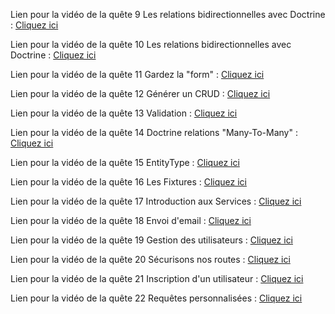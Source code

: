 Lien pour la vidéo de la quête 9 Les relations bidirectionnelles avec Doctrine :
[Cliquez ici](https://www.loom.com/share/99058ac17f62442384793b56a8550cbf)

Lien pour la vidéo de la quête 10 Les relations bidirectionnelles avec Doctrine :
[Cliquez ici](https://www.loom.com/share/bf96a48a924444e18bbea088a577d12d)

Lien pour la vidéo de la quête 11 Gardez la "form" :
[Cliquez ici](https://www.loom.com/share/7c3012ea8636415a8c11d42290a9f7ef)

Lien pour la vidéo de la quête 12 Générer un CRUD :
[Cliquez ici](https://www.loom.com/share/9cc1c485c5c44000b4d1d582ee17a6b8)

Lien pour la vidéo de la quête 13 Validation :
[Cliquez ici](https://www.loom.com/share/c9b8206a048648acac78b6f58099c274)

Lien pour la vidéo de la quête 14 Doctrine relations "Many-To-Many" :
[Cliquez ici](https://www.loom.com/share/7e988b72f2304cf0aacec05593c47080)

Lien pour la vidéo de la quête 15 EntityType :
[Cliquez ici](https://www.loom.com/share/13eef808415e4bf391fd8a1aad42a88e)

Lien pour la vidéo de la quête 16 Les Fixtures :
[Cliquez ici](https://www.loom.com/share/c122e76496d44e78a799469aa644f8fa)

Lien pour la vidéo de la quête 17 Introduction aux Services :
[Cliquez ici](https://www.loom.com/share/b9646a9675824569b38b5e29c805c166)

Lien pour la vidéo de la quête 18 Envoi d'email :
[Cliquez ici](https://www.loom.com/share/335f8fa3027147d78792170b16287280)

Lien pour la vidéo de la quête 19 Gestion des utilisateurs :
[Cliquez ici](https://www.loom.com/share/09fa4c5dd76e4162b49cff09f31a3549)

Lien pour la vidéo de la quête 20 Sécurisons nos routes :
[Cliquez ici](https://www.loom.com/share/5c0c44eecbe8409c83c12d52734893d8)

Lien pour la vidéo de la quête 21 Inscription d'un utilisateur :
[Cliquez ici](https://www.loom.com/share/98486d2cbe4c45998a39c6a2a27e34cb)

Lien pour la vidéo de la quête 22 Requêtes personnalisées :
[Cliquez ici](https://www.loom.com/share/ca21dc9dd71742f5b8d49da368c80640)



